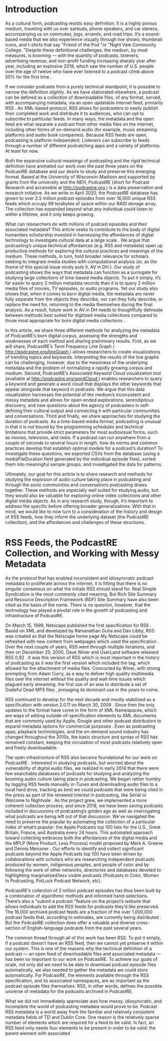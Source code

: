 

# Introduction 


As a cultural form, podcasting resists easy definition. It is a highly porous medium, traveling with us over earbuds, phone speakers, and car stereos, accompanying us on commutes, jogs, errands, and road trips. It’s a sound-based media that we also experience visually through live shows, thumbnail icons, and t-shirts that say "Friend of the Pod "or "Night Vale Community College. "Despite these definitional challenges, the medium, by most measures, is booming — with the quantity of podcasts, listeners, advertising revenue, and non-profit funding increasing sharply year after year, including an explosive 2018, which saw the number of U.S. people over the age of twelve who have ever listened to a podcast climb above 50% for the first time . 

If we consider podcasts from a purely technical standpoint, it is possible to narrow the definition slightly. As we have elaborated elsewhere, a podcast can be defined as a collection of downloadable files, of any format, served, with accompanying metadata, via an open updatable internet feed, primarily RSS . An XML-based protocol, RSS allows for podcasters to easily publish their completed work and distribute it to audiences, who can opt to subscribe to particular feeds. In many ways, the metadata and the open feed are what separate a podcast from other media files on the internet, including other forms of on-demand audio (for example, music streaming platforms and audio book companies). Because RSS feeds are open, podcasting is platform-independent. Listeners can subscribe to feeds through a number of different podcatching apps and a variety of platforms. At least for now. 

Both the expansive cultural meanings of podcasting and the rigid technical definition have animated our work over the past three years on the PodcastRE database and our desire to study and preserve this emerging format. Based at the University of Wisconsin-Madison and supported by grants from the university and the NEH, PodcastRE (short for Podcast Research and accessible at [http://podcastre.org ](http://podcastre.org)) is a data preservation and research initiative. As we write in April 2020, the PodcastRE database has grown to over 2.5 million podcast episodes from over 16,000 unique RSS feeds which occupy 99 terabytes of space within our RAID storage array. The collection has expanded beyond what any individual could listen to within a lifetime, and it only keeps growing. 

What can researchers do with millions of podcast episodes and their associated metadata? This article seeks to contribute to the body of digital humanities scholarship invested in harnessing the affordances of digital technology to investigate cultural data at a large scale . We argue that podcasting’s unique technical affordances (e.g. RSS and metadata) open up productive methods for exploring the cultural practices and meanings of the medium. These methods, in turn, hold broader relevance for scholars seeking to integrate media studies with computational analysis (or, as the theme of this special issue nicely puts it, AV in DH ). Our study of podcasting shows the ways that metadata can function as a surrogate for studying large collections of time-based media objects. To put it simply, it’s far easier to query 2 million metadata records than it is to query 2 million media files of movies, TV episodes, or audio programs. Yet our study also shows that, when it comes to born digital media, the metadata are never fully separate from the objects they describe, nor can they fully describe, or replace the need for, returning to the media themselves during the final analysis. As a result, future work in AV in DH needs to thoughtfully delineate between methods best suited for digitized media collections compared to those most appropriate for born digital media collections . 

In this article, we share three different methods for analyzing the metadata of PodcastRE’s born digital corpus, assessing the strengths and weaknesses of each method and sharing preliminary results. First, as we will share, PodcastRE’s Term Frequency Line Graph ( [http://podcastre.org/lineGraph ](http://podcastre.org/lineGraph)) allows researchers to create visualizations of trending topics and keywords. Interpreting the results of the line graphs can be challenging, however, due to the messiness of the underlying metadata and the problem of normalizing a rapidly growing corpus and medium. Second, PodcastRE’s Associated Keyword Cloud visualization tool (available at [http://podcastre.org/wordCloud ](http://podcastre.org/wordCloud)) enables researchers to query a keyword and generate a word cloud that displays the other keywords that appear alongside that keyword in podcasts. We argue that this data visualization harnesses the potential of the medium’s inconsistent and messy metadata and allows for open-ended explorations, serendipitous discovery, and new questions about the agency of podcasters in self-defining their cultural output and connecting it with particular communities and conversations. Third and finally, we share approaches for studying the duration of podcasts. As a time-based media format, podcasting is unusual in that it is not bound by the programming schedules and technical limitations that provide strict parameters for most audiovisual forms, such as movies, television, and radio. If a podcast can run anywhere from a couple of seconds to several hours in length, how do norms and common practices develop that establish optimal models for a podcast’s duration? To investigate these questions, we exported CSVs from the database (using a mediaFileDuration field generated by the individual episode files), sorted them into meaningful sample groups, and investigated the data for patterns. 

Ultimately, our goal for this article is to share research and methods for studying the explosion of audio culture taking place in podcasting and through the sonic communities and conversations podcasting draws together. These methods are especially well suited for studying audio, but they would also be valuable for exploring online video collections and other digital media objects. As in any research study, though, it’s important to address the specific before offering broader generalizations. With that in mind, we would like to now turn to a consideration of the history and design of RSS feeds, how they inform the underlying dataset (the PodcastRE collection), and the affordances and challenges of these structures. 


# RSS Feeds, the PodcastRE Collection, and Working with Messy Metadata 


As the protocol that has enabled inconsistent and idiosyncratic podcast metadata to proliferate across the internet, it is fitting that there is no singular consensus on what the initials RSS should stand for. Real Simple Syndication is the most commonly cited meaning. But Rich Site Summary and Resource Description Framework (RDF) Site Summary have also been cited as the basis of the name. There is no question, however, that the technology has played a pivotal role in the growth of podcasting and infrastructure of PodcastRE. 

On March 15, 1999, Netscape published the first specification for RSS . Based on XML and developed by Ramanathan Guha and Dan Libby, RSS was created so that the Netscape home page My Netscape could be refreshed with new content from webpages which used the specification . Over the next couple of years, RSS went through multiple iterations, and then on December 25, 2000, Dave Winer and UserLand software released RSS 0.92 . It was this version of RSS which is most important in the history of podcasting as it was the first version which included the <enclosure> tag, which allowed for the attachment of media files. Concocted by Winer, with strong prompting from Adam Curry, as a way to deliver high quality multimedia files over the internet without the quality and wait time issues which plagued early streaming, the first use of an <enclosure> was to distribute a set of Grateful Dead MP3 files , presaging its dominant use in the years to come. 

RSS continued to develop for the next decade and mostly stabilized as a specification with version 2.0.11 on March 30, 2009 . Since then the only updates to the format have come in the form of XML Namespaces, which are ways of adding outside-of-specification elements to XML documents that are commonly used by Apple, Google and other podcast distributors to expand metadata options for commercial purposes . Even as podcasting apps, playback technologies, and the on-demand sound industry has changed throughout the 2010s, the basic structure and syntax of RSS has remained constant, keeping the circulation of most podcasts relatively open and freely downloadable. 

The open infrastructure of RSS also became foundational for our work on PodcastRE . Interested in studying podcasts, but worried about the vulnerability of digital audio files, we realized in early 2014 that there were few searchable databases of podcasts for studying and analyzing the booming audio culture taking place in podcasting. We began rather humbly by logging RSS feeds manually in iTunes and downloading audio files to a local hard drive, tracking as best we could podcasts that were being cited in the press as part of the renewed interest in podcasting, like Serial or Welcome to Nightvale . As the project grew, we implemented a more coherent collection process, and since 2018, we have been saving podcasts included in discussions of podcasting’s golden age as well as interrogating what podcasts are being left out of that discussion. We’ve navigated the need to preserve the popular by automating the collection of a particular index of what’s popular: the Apple Podcasts top 100 lists for the U.S., Great Britain, France, and Australia every 24 hours. This automated approach toward collecting embraces both the affordances of the digital media and the MPLP (More Product, Less Process) model proposed by Mark A. Greene and Dennis Meissner . Our efforts to identify and collect significant podcasts beyond the Apple Podcasts top 100 have been driven by collaborations with scholars who are researching independent podcasts produced by women, indigenous peoples, and people of color and by following the work of other networks, directories and databases devoted to highlighting marginalized/less visible podcasts (Podcasts in Color, Women In Podcasting, PotLuck Podcast Network, etc). 

PodcastRE’s collection of 2 million podcast episodes has thus been built by a combination of algorithmic methods and informed hand-selections. There’s also a "submit a podcast "feature on the project’s website that allows individuals to add the RSS feeds for podcasts they’d like preserved. The 16,000 archived podcast feeds are a fraction of the over 1,000,000 podcast feeds that, according to estimates, are currently being distributed . But the PodcastRE collection does offer a valuable and diverse cross-section of English-language podcasts from the past several years. 

The common thread through all of this work has been RSS. To put it simply, if a podcast doesn’t have an RSS feed, then we cannot yet preserve it within our system. This is one of the reasons why the technical definition of a podcast — an open feed of downloadable files and associated metadata — has been so important to our work on PodcastRE. To achieve our goals of scale, not only did we need to be able to download podcast episode files automatically, we also needed to gather the metadata we could store automatically. For PodcastRE, the elements available through the RSS specification, and its associated namespaces, are as important as the podcast episode files themselves. RSS, in other words, defines the possible universe of metadata for the podcasts archived in PodcastRE. 

What we did not immediately appreciate was how messy, idiosyncratic, and incomplete the world of podcasting metadata would prove to be. Podcast RSS metadata is a world away from the familiar and relatively consistent metadata fields of TEI and Dublin Core. One reason is the relatively sparse number of elements which are required for a feed to be valid. In fact, an RSS feed only needs four elements to be present in order to be valid: the <channel> parent element with associated <title>, <link>, and <description> elements. This would be a feed without content though as it would contain no <item>s . Because authors fully manage their own RSS feeds, and the entry of the metadata into them, they are directly responsible for the depth and quality of the metadata. This aspect of podcast metadata cannot be stressed too highly. With the exception of a few elements like <googleplay:category> and <itunes:type>, there are almost no constraints on what podcast authors put into the various elements. Even fixed format elements like <pubDate>, which seems rather self explanatorily to mean the date on which a podcast episode was published into a feed, can end up being used by authors to mean something very different. For example, there are many <pubDate>s before 1950 in the metadata for The Reith Lectures podcast from the BBC, long before the term podcast was ever coined. Instead, the series uses <pubDate> to mean the day the lecture was originally given. RSS authors continue to have the authority to change anything they wish — including something as fundamental as the title of an episode, or even their whole podcast, at any time. Looking in PodcastRE, we see examples related to branding, as when Bookworm added their network and became KCRW's Bookworm ; or to SEO, as when Highest Self Podcast added some terms and turned into Highest Self Podcast: Modern Spirituality, Ayurveda, Conscious Entrepreneurship, Mind-Body Balance . 

The inconsistent and incomplete metadata records created major challenges for our efforts to systematically preserve podcasts and make them easily searchable. We found it especially unfortunate that metadata fields that could have been revelatory for search faceting and social network analysis (fields such as <network>, <host>, and <contributor>) are not a part of any current podcast RSS specifications. Yet it was equally clear that authoritative approaches to metadata had their own problems and major blind spots. The inadequacies and biases of Library of Congress subject headings have received considerable attention within the discipline of information studies. For example, Juliet L. Hardesty has argued that the subject headings generally take the primacy of white men as a default; Robert Frost is cataloged under Poets, American without reference to gender or race, whereas Maya Angelou is listed under subjects including African American women authors and African American authors. The catalogers, in these cases, are applying a schema that upholds a white patriarchal worldview and minimizes both the needs of users and the ways in which creators and subjects would choose to define themselves. 

In contrast, podcast creators have a tremendous amount of agency in how they define themselves and attempt to connect with users (i.e. listeners and audiences). When the creators of the PHX podcast entered the keywords podsincolor and women of color within their RSS feed, they actively chose to present themselves this way and place their work within a larger network of podcasts produced by people of color. The flexibility that characterizes metadata practices prove to be critical for marginalized podcasters in forming community, as they seek to carve out space for themselves within media production practices and platforms that consistently privilege hegemonic whiteness, accepted paradigms of masculinity, and heteronormativity. While this does not necessarily mean that self-policing within metadata production does not happen as a result of the asymmetrical power dynamics between platform and creator, it does still provide yet another avenue in which marginalized communities can stand in opposition to the individualistic neoliberal ideologies that undergird contemporary user-driven media production . It is critical to note, however, that the non-uniformity of metadata production yields ambivalent practices, both where innovative podcasters can resist the influence of various dominant ideologies, while others use this space to reinforce their centrality simultaneously. 

For example, there are also many instances of podcasters stuffing their RSS with keywords in order to make them prominent within content aggregators and podcatchers. The internet abounds with advice and speculations for search engine optimization and strategies that can be utilized in order to gain attention to one’s content, such as the optimal number of keywords, the kinds of thumbnail images that should be connected to content, and more . The opaque nature of how Apple Podcasts organizes its search results impacts the manner in which metadata is written, and this influences the ways that podcast creators self-define their own content. The dominating influence of Apple Podcasts categories can be observed by the fact that within the entirety of the PodcastRE database, the most used keywords lists are dominated by terms that are outlined either fully or in part by Apple Podcasts genre specifications. For example, with the exception of the words, podcast and radio, the top fifteen keywords for the podcast classification (the entire podcast series) terms all cohere to various genre classifications within Apple Podcasts. Similar patterns can be seen for the episodic classification where, with the exception of Talk Radio, Podcast and a blank space/uncategorized, the top ten keywords reflect Apple Podcasts categories. The large amount of uncategorized keyword terms may gesture towards the fact that after 2013, the keywords metadata field became deprecated, meaning that it no longer affected the output of Apple Podcasts’ search engine algorithms ( [https://support.libsyn.com/kb/the-rss-feed/ ](https://support.libsyn.com/kb/the-rss-feed/)). After this discovery, many podcasters may have forgone the labor of adding keywords, as the fields that most influence search engine optimization are now the title, author, and description tags. 

Even though Apple Podcasts deprecated keywords within its search algorithm, we became excited about the role keywords could play for our work on PodcastRE. What sort of data visualizations and discoveries might be possible by harnessing RSS metadata at scale? Ultimately, we built two data visualizations for the site. Perhaps not surprisingly, the more successful of the two was the one that most embraced the idiosyncratic, messy, and user-created nature of RSS. 


# Graphing Metadata Term Frequency Across Time 


How do keywords and other fields used to describe podcasts change over time? Could tracking these changes prove useful for spotting trending topics within the podcasting ecosystem? To explore these questions, we created PodcastRE’s Term Frequency Line Graph (publicly available at [https://podcastre.org/lineGraph ](https://podcastre.org/lineGraph)), which tracks the frequency across time that any word or phrase within the metadata appears. The fields searched include the title, creator, synopses, and keywords. A visualization graphing the term money within PodcastRE is displayed below. If a user clicks on any point within the graph, their browser opens up a new tab displaying all of the matching podcast episodes from that month or year that contain a matching search term. 

The Term Frequency Line Graph searches metadata included within individual podcast episodes and across the entire feeds (for example, while NBA may be a keyword that describes a podcast feed as a whole, China may be a keyword that describes a topic discussed within one episode of the podcast). By default, the X-axis of the graph is divided by years; however, users can toggle to a monthly scale. This allows for researchers to see when certain topics or keyword phrases spike on a seasonal cycle (for example, baseball consistently has an uptick during the playoffs every October) versus more macro-scale trends that rise and fall over a period of years. 


# Term Frequency Line graph of money , tracked over time, within PodcastRE's corpus. Tool is available at [http://podcastre.org/lineGraph ](http://podcastre.org/lineGraph). 


When researchers use the Term Frequency Line Graph to look for trends across a span of years, however, they quickly encounter an interpretive challenge: almost any term they search will appear to dramatically increase in 2017 and 2018. This is because the PodcastRE collection grew exponentially over those two years, a result of the growth in the podcasting ecosystem as a whole and our own curatorial decision to automatically preserve any feed that appears on the Apple Podcasts Top 100 chart in the U.S., U.K., Australia, or France. While we give users the ability to normalize the graph results (which employs an equation to account for the larger number of podcasts from some years compared than others), we know this feature has its limits. What does it mean to normalize the number of podcasts during a period in which the medium is rapidly evolving? 

We have tried to address this interpretive challenge through a Rate of Episodes Added button, which provides contextualization in regard to the database itself. By showing how many episodes are added per year, users can see how the rate of growth in the database can affect the numbers that are being shown for any query’s term frequency. Additionally, the Area Graph button transforms the data into a stacked graph, which allows for comparisons across multiple queries at particular moments in time and reminds users that the graphs are malleable and dynamic. Finally, the user can move to a more granular level at any point by clicking on a point in the graph, allowing them to investigate the actual podcast feeds and episodes that appear as abstractions within the graph. Users can save the data to a CSV file, a JPG, PNG or SVG vector image, so that this data can be applied to a variety of presentational contexts. 

In many ways, PodcastRE’s Term Frequency Line Graph exemplifies the limitations digital humanists are likely to encounter when applying data visualizations built for digitized text collections to born-digital media collections . We modeled the user-experience and technological framework of PodcastRE’s Term Frequency Line Graph on that of the Arclight app ( [http://projectarclight.org ](http://projectarclight.org)), which searches the 2.5 million page corpus of the Media History Digital Library (MHDL) . The MHDL is composed of books and magazines pertaining to the histories of film, broadcasting, and recorded sound from 1915 to 1960, which is an especially robust period for the searching of named entities (such as people, film titles, or radio station call letters). Additionally, the normalization function for Arclight graphs works quite well (the most represented year of 1915-1960 is only double in size of the least represented year, avoiding PodcastRE’s challenge of grappling with exponential growth). Normalized searches for the names of movie stars, for example, generally map onto the arcs of their popularity and/or notoriety, sometimes, though not always, with surprising results. Data visualizations built for searching entities within large corpora of digitized texts are less adept at producing immediately legible results for searching the metadata keywords of a rapidly growing born-digital medium. What would it mean to design a data visualization tool that embraced the messiness of born-digital objects and their metadata, rather than trying to smooth them out? 


# Associated Keyword Word Cloud 


In developing PodcastRE’s Associated Keyword Word Cloud, we sought to harness and foreground the specificities and idiosyncrasies of born digital media collections. This data visualization takes the keywords that podcasters entered to describe their work and puts them into conversation with other podcasters’ keywords. A specific example is helpful for understanding how it works. 

Using the keyword money , in a search conducted in the fall of 2019, we found the term appeared in the metadata of 68,619 podcast episodes saved within PodcastRE, collected from 587 discrete RSS feeds. The other keywords that appear most frequently along with money in podcast metadata are visualized below (see [Figure 2 ](#figure02)). This visualization includes predictable matches within the popular financial self-help genre (e.g. wealth, business, entrepreneur ), as well as meaningful intersections that lay outside financially-oriented podcasts (e.g. spirituality, Relationships & Sex, Fear ). When a user clicks on the keyword value in the cloud, the user is immediately transferred to the PodcastRE database interface, where it shows all of the podcasts that used these paired keyword values. [Figure 3 ](#figure03)reveals the results of the podcasts that contain both the keywords money and spirituality. The process promotes serendipitous discovery and may lead the researcher toward encounters they hadn’t anticipated. For example, modern witchcraft is better represented in the podcasts with money and spirituality as keywords than most traditional forms of organized religion. 


# Word cloud for the query, money, on the All Keywords category. Taken using the Associated Keyword Cloud visualization tool at [http://podcastre.org/wordCloud ](http://podcastre.org/wordCloud). 



# Screen shot of the results page for podcast episodes containing the keywords money and spirituality. 


The Associated Keyword Cloud visualization was built through connecting together multiple open source technologies. Like the Term Frequency Line Graph, the Associated Keyword Word Cloud uses the Highcharts Javascript library to animate the visualization. To retrieve the information it needs, we query the keyword metadata facet within PodcastRE’s Solr search index, and we return and store them as key value pairs, with the number of podcasts that maintain both the queried keyword and the additional keyword (the hit count) next to the particular word. For example, if a user queries the word love within the database, a potential key value pair that would appear would be "[ "relationships ", 163], "where relationships would be the associated keyword for love, and the 163 stands for how many times this keyword was added alongside the word love. The results are sorted through keywords that have the most hits down to the associated keywords that have the least hits. By targeting this metadata keyword field and assigning the weight of a word to be the number that is assigned to the hit count of the key value pair, we were able to visually represent which keywords were paired most often with the queried word, by making the word with the heaviest weight, the largest in the word cloud. Because certain topics have a range of associated keywords that spanned hundreds of words, we limited the number of keywords that can be shown on the word cloud to a maximum of 200 words. While this decision may hinder researchers from getting the full range of associated keywords, this limitation was imposed to ensure readability on the visualization. Two hundred words seemed like a reasonable count in order for researchers to gain a sense of the wide range of relational topics that podcasters were dealing with, and simultaneously allow the visualizations to be effective in showing which keywords were the most actively engaged with. 

There are two options on the Associated Keyword Word Cloud interface that aid in isolating whether the keywords shown are related to podcasts in their entirety or exclusive to certain episodes. Additionally, if users want a merging of these two levels of metadata, they can search across both podcast and episode keywords by using the All Keywords option. In this manner, for podcasts that may deal with a wide range of topics, such as news or current events podcasts, there can be a closer examination on a micro episodic level of what kinds of keywords are used to define certain topical content. Often, the keywords that are used to describe podcasts are not uniformly applied to define episodes, so providing these two levels of analytical range gives researchers more flexibility in the kinds of questions they can ask using PodcastRE. 

All attempts to interpret the Associated Keyword Word Clouds ultimately lead back to reflecting on the practices, norms, aspirations, and communities of the podcasters themselves. 

As discussed earlier, keywords allow content creators to define their work to listeners and podcatcher applications. They are a space of creator agency, where podcast producers deploy keywords to create networks of ambient affiliation with other podcasts and subject matter. By making one of PodcastRE’s database visualization tools intimately connected to these creator-defined keywords and their relationships to other keywords, we provide an alternative mode of discoverability apart from the algorithms that govern commercial aggregators such as Apple Podcasts. In this manner, PodcastRE hopes to provide a different approach that foregrounds creator agency and their interactions with their own metadata through the digital archive’s organization, particularly with these metadata visualizations. 


# Studying the Durations of Podcasts 


The Term Frequency Line Graph and Associated Keyword Word Cloud can both be effectively applied toward exploratory research and achieving serendipitous discoveries. But we also wanted to use PodcastRE and the mediaDuration field to examine a more focused question. What patterns can we notice about the duration of podcasts, and what can they tell us about practitioner norms and assumptions of what makes for a good length of a podcast? Unlike most other AV forms — movies, television, and radio — podcasts are a time-based medium that are not constrained by programming schedules (broadcast schedules, movie theater showtimes) and technical limitations (reels of film and tape). If a podcast could run anywhere from a couple of seconds to several hours in length, how do norms and common practices develop around perceived ideas of a podcast’s optimal duration? We realized that metadata could help us answer this question. 

In this section, then, we propose and share two approaches to studying podcast duration. First, we consider how duration analysis might clarify the differences between two programs of the same specification classification, in this case two popular daily programs from The New York Times and NPR , using data gathered from episodes ranging from the former’s launch in early 2017 to an end point of April 2018. Second, we conduct an investigation of a much larger scale, analyzing large rosters of programs to juxtapose duration across networks and genres. Our case studies here are the comedic programs of Earwolf and the comparably more serious fare of Gimlet Media, using data gathered from episodes ranging from 2009 until early 2018. In both of these cases, the statistics were gathered by first running an SQL query on the PodcastRE database, then exporting metadata for all of the episodes into a .csv file, and finally finding averages, medians, and other numbers using Microsoft Excel. All of these approaches required us to assemble subsets of data from within the PodcastRE collection (and the .csv files), rather than treating the entire collection as a dataset. [^1]The genre and network categories that we ourselves added to the spreadsheets opened the data up for more meaningful analysis, especially when paired with the duration metadata provided by the RSS feeds. 

Our first approach to studying duration explored what has become one of the most popular contemporary podcast formats: the daily news program. How long should a daily news podcast take to consume? When The New York Times launched The Daily in February of 2017, host Michael Barbaro described the fledgling program thusly: "This is how the news should sound. Fifteen minutes a day, five days a week. It isn’t quite a podcast — although you can listen wherever you listen to podcasts. It isn’t quite the radio — although the mechanics are largely the same. It isn’t quite the newspaper — although we’ll be drawing heavily on the journalism that powers The New York Times ". Though Barbaro pegged the program as difficult to explain, it was a nearly immediate hit, gaining over five million monthly listeners by July of 2018 . As Barbaro told Vanity Fair that same month, "When we started the show, we had many goals… We didn’t realize we were going to make money that was actually going to get pumped back into the company ". Yet as is often the case, success breeds imitators and competitors, and The Daily witnessed the rise of its biggest challenger in June of 2017 when NPR launched Up First , a daily "10-minute morning news podcast "that is "designed with digital listeners in mind but will also serve as a preview of the news stories that will be treated in depth on public radio stations across the country throughout the day ". That program was also a swift triumph, and as of October 2018, both The Daily and Up First sat comfortably in the top five most popular podcasts according to Podtrac’s rankings: the former tailed behind only Serial , while the latter occupies the fifth spot . 

Episode duration has been a central selling point for each of the two podcasts. As seen above, both of the series’ launch press releases mention episode length. Descriptions of the programs on their official websites also focus on duration. Up First has remained consistent in its advertised average runtime: "NPR’s Up First is the news you need to start your day. The biggest stories and ideas — from politics to pop culture — in 10 minutes ". The Daily , meanwhile, has added five minutes to its initial announcement: "This is how the news should sound. Twenty minutes a day, five days a week, hosted by Michael Barbaro and powered by New York Times journalism ". The programs are, essentially, two different approaches to the morning commute: Up First ’s proposed shorter length seems guaranteed to slot into almost any daily trip to work, while The Daily ’s longer runtime requires either a lengthy commute, multiple listening sessions, or even perhaps the utilization of 1.5x or 2x speed playback options. Such duration decisions are complimented by storytelling approaches: Up First ’s short length is matched with a greatest hits style compilation of short stories, while The Daily ’s relatively lengthier duration is primarily spent on the discussion of a single story. In theory, then, the former aims to quickly provide its listeners with headline-style blurbs about the day’s biggest stories, while the latter seeks to exhaustively cover a single topic. 

Such temporal differences are roughly borne out by the metadata found in PodcastRE’s database, although the story is more complicated than the descriptions of the series imply. The Daily (mean duration of 22:51, median duration of 22:12) runs nearly ten minutes longer than Up First (mean duration of 13:33, median duration of 13:17), with both programs on average running a few minutes longer than their advertised lengths. The differences between the two series is much starker when considering the range in podcast durations, as Up First is relatively consistent in episode duration (shortest episode of 11:01 and longest episode of 17:46 for a range of 6:45) while The Daily varies widely between episodes (shortest episode of 13:00 and longest episode of 41:23 for a range of 28:23). These durational differences align neatly with the programs’ content choices (i.e. multiple headlines vs. single story focus), though they provide critical additional clarifications. While both Up First and The Daily release episodes each weekday morning, the former’s tight range and shorter length ties it more closely to its proposed function as morning commute listening, while the latter’s wider range and extended runtime emphasizes delivering a full story adequately. Since podcasts do not have the same durational constraints of broadcast media, these choices in runtime are clear aesthetic and storytelling decisions – yet given the evolutionary radio approach of NPR’s daily podcast and The New York Times ’s commitment to the news story, these decisions are not completely detached from their companies’ original mediums. 

On a larger scale, podcast duration analysis can point towards divergent approaches by podcast networks and in certain genres. As an example, we conducted an analysis of thirty Earwolf programs [^2]and nineteen Gimlet Media programs. [^3]The former describes itself as "the leading comedy podcast network devoted to creating the best, funniest, and most entertaining podcast shows in existence ". Gimlet Media specializes in more serious fare, characterizing itself as "the award-winning narrative podcasting company that aims to help listeners better understand the world and each other ". Though both companies employ personnel who have worked or continue to work in other mediums, Earwolf and Gimlet distinguish themselves from other major podcast networks such as NPR , iHeartRadio , and WNYC Studios through their podcast nativism: both companies began as strictly podcast-focused networks rather than emerging within older media companies. 

Perhaps as a result, the two networks have markedly different approaches towards podcast episode length. Of the 30 surveyed Earwolf programs, 3 have average runtimes between 0-20 minutes, 4 have average runtimes between 20-40 minutes, 6 have average runtimes between 40-60 minutes, 10 have average runtimes between 60-80 minutes, 3 have average runtimes between 80-100 minutes, 3 have average runtimes between 100-120 minutes, and 1 has an average runtime between 120-140 minutes (See [Figure 4 ](#figure04)). This means that over half of the surveyed programs have average episode durations over an hour, with programs ranging from Eardrop ’s average runtime of 3:17 and Never Not Funny ’s average runtime of 2:05:33. The shortest single episode was a 38-second Eardrop episode, while the longest individual episode was a Comedy Bang! Bang! that lasted 3:19:02. Earwolf’s individual shows also frequently feature drastic ranges in shortest and longest duration: Hollywood Handbook , for instance, has a range of 1:53:27 between its shortest and longest episodes, while Comedy Bang! Bang! ’s range is 2:39:06. 


# Average durations of 30 surveyed Earwolf programs. 


Gimlet, on the other hand, is much more consistent in its runtimes across series, though there is still variation between individual episodes. Of the 19 surveyed programs, only 1 had an average runtime between 0-20 minutes, and that program ( Chompers ) serves a specific and brief function: children are meant to listen to the series as they brush their teeth. 2 of the series had an average runtime between 40-60 minutes, though both of those shows ( Twice Removed and Mystery Show ) are no longer producing episodes. The other 17 series, then, had average run times between 20-40 minutes, aligning Gimlet’s roster with conventional advice on podcast episode length. [^4]While individual episodes still varied quite a bit ( Reply All , for instance, had a range of 1:35:29 between its shortest and longest episodes, while Mogul had a range of 1:16:17), these ranges were still much smaller than the largest Earwolf ranges. 


# Average durations of 19 surveyed Gimlet programs. 


The relative homogenization of Gimlet Media podcast duration, then, stands in stark contrast to the diverse podcast lengths of Earwolf. Every Gimlet Media podcast had an average run time under an hour, and 84.2% of the shows surveyed had average runtimes between 20-40 minutes. 56.7% of the Earwolf podcasts analyzed, meanwhile, had average runtimes over an hour long, and 76.7% of Earwolf’s podcasts had average runtimes over 40 minutes long — in other words, over three-quarters of Earwolf’s shows ran longer on average than Gimlet’s sweet spot. Individual episode lengths varied in each of the networks’ programs, but Gimlet’s programs featured smaller ranges than the large variation found in many of Earwolf’s programs. Such differences may be the result of institutional decisions, generic divergences, or series lengths. Whatever the cause, however, Earwolf and Gimlet serve as evidence that podcast networks can have wildly divergent approaches towards episode duration, and that studying duration can lead us to insights about genre conventions, production values and more. 

On a recent episode of the Start Up podcast, the show’s host, and Gimlet CEO, Alex Blumberg was reflecting on his decision to sell Gimlet media to Spotify. He noted that Gimlet’s gambit to standardize the production of highly edited and tightly produced 'quality’ podcasts (that often followed very specific duration and other editorial decisions) had turned out to be a financially unfeasible strategy that was losing ground to cheaper and more popular chat cast style podcasts (where duration and other attributes are more flexible given the lower costs involved for editing and polishing the finished piece). His comments are a reminder that, despite the format’s substantial growth in the last two decades, there are still many lingering questions about the forms, conventions and economics of podcasting. We believe it is especially crucial during this time of flux, before podcasting stabilizes like so many other media have, to study the different approaches podcasters of all types are taking as they experiment with this emerging sonic format. Although duration numbers seem like relatively innocuous or descriptive metadata, the research from PodcastRE suggests they reveal historical relationships between new and old media formats, industrial and economic assumptions about ideal formats, and generic conventions that shape both amateur and professional podcasts. 


# Conclusion 


Our work on PodcastRE has aimed to provide tools and data that account for podcasting’s complexity as a cultural form while simultaneously taking advantage of its unique technical affordances. The centering of RSS metadata and what can be mined from it through advanced search, graphing keywords over time, or visualizing word clouds of associated keywords has helped us facilitate the automated collection of a significant corpus of podcasts from a crucial period in the format’s emergence. It has also facilitated novel, fine-grained exploration of specific file characteristics as well, like duration metrics, across a variety of genres and shows. 

The reliance on RSS, however, has also forced us to confront the messiness and intricacies of a born digital object whose metadata and descriptive features are dynamic and podcaster generated. Podcasting’s relatively open and accessible origins have helped create a vibrant environment for web-based audio – one that includes the scores of podcasts available and the multiplicity of voices behind them, but also the numerous apps, aggregator sites and distribution technologies that have emerged to support podcasting’s rise. RSS and XML have not only been important to our work on PodcastRE, but to podcasting more broadly, and to the agency and control it has provided podcasters for defining their work on their own terms as well as for listeners in terms of defining their listening practices. Recently, there have been a number of attempts to move away from the more open and accessible versions of podcasting, to more closed and profitable models (e.g. exclusive shows tied to one platform, like Spotify, or subscription-based services like Luminary). While these options may make podcasting more user-friendly and convenient, or may offer podcasters more options for monetizing their work, they also make podcasts more platform-dependent, less analyzable, and less open to research.  

The centrality of RSS to both podcasting and PodcastRE has been a theme throughout this article. We believe our methods and findings, however, hold relevance for beyond scholars researching other topics at the intersection of media studies and DH. As this study has shown, metadata records can serve as surrogates for studying large collections of time-based media objects, allowing researchers to query the durations of millions of media objects in a fraction of the time it would take to ingest and analyze transcoded media files. Yet our work has also shown that, when it comes to born digital media, the metadata are never fully separate from the objects they describe, nor are they fully capable of replacing close listening and other media studies methods. There is a need to delineate between methods best suited for digitized media collections compared to those most appropriate for born digital media collections and for devising strategies to blend AV and DH methods. By making these distinctions, we can better apply DH to AV and identify change and continuity, at a large scale, across media history. 


# notes

[^1]: It should be noted that the ability
            to obtain duration data is not currently available to front-end users of the PodcastRE
            site.
[^2]: Affirmation Nation, Analyze Phish,
              Andy Daly Podcast Pilot Project, The Apple Sisters,
              Bitch Sesh, Comedy Bang! Bang!, Eardrop,
              Earwolf Challenge, Fogelnest Files, Glitter in the
              Garbage, Hard Nation, Hello From The Magic Tavern,
              Hollywood Handbook, How Did This Get Made,
              Improv4Humans, Kevin Pollak’s Chat Show, Mike
              Detective, Never Not Funny, Off Book, Professor
              Blastoff, Rafflecast, Ronna and Beverly,
              Spontaneanation, Throwing Shade, Topics,
              Totally Laime, U Talkin’ U2 2 Me, Who Charted,
              With Special Guest Lauren Lapkus, and Womp It Up!
[^3]: Chompers, Crimetown,
              Every Little Thing, The Habitat, Heavyweight,
              Homecoming, Mogul, Mystery Show, The
              Nod, The Pitch, Reply All, Sampler,
              Sandra, Science Vs., StartUp,
              Surprisingly Awesome, Twice Removed, Uncivil,
            and Undone.
[^4]: Though most blogs on the subject recommend tying duration to whatever
            length your content demands, they also routinely recommend shorter average durations,
            with We Edit Podcasts, for instance, writing, it is
              possible to become successful with a longer show, but in general, the 22 minute rule
              trumps all.